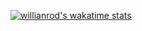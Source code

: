 [![willianrod's wakatime stats](https://github-readme-stats.vercel.app/api/wakatime?username=brw)](https://github.com/anuraghazra/github-readme-stats)
